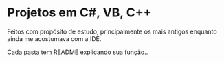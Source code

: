 # Projetos em C#, VB, C++

Feitos com propósito de estudo, principalmente os mais antigos enquanto ainda me acostumava com a IDE.

Cada pasta tem README explicando sua função.. 

 
